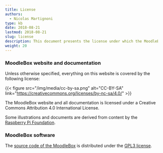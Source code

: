 ```yaml
---
title: License
authors:
  - Nicolas Martignoni
type: kb
date: 2018-08-21
lastmod: 2018-08-21
slug: license
description: This document presents the license under which the MoodleBox website and software are published.
weight: 20
---
```

### MoodleBox website and documentation

Unless otherwise specified, everything on this website is covered by the following license:

{{< figure src="/img/media/cc-by-sa.png" alt="CC-BY-SA" link="https://creativecommons.org/licenses/by-nc-sa/4.0/" >}}

The MoodleBox website and all documentation is licensed under a Creative Commons Attribution 4.0 International License.

Some illustrations and documents are derived from content by the [Raspberry Pi Foundation][3].

### MoodleBox software

The [source code of the MoodleBox][1] is distributed under the [GPL3 license][2].

 [1]: https://github.com/moodlebox/moodlebox
 [2]: https://www.gnu.org/licenses/gpl-3.0.en.html
 [3]: https://www.raspberrypi.org
